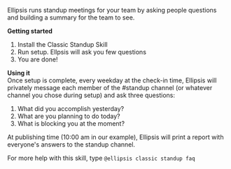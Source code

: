 Ellipsis runs standup meetings for your team by asking people questions and building a summary for the team to see.  

**Getting started**  
1. Install the Classic Standup Skill
1. Run setup. Ellpsis will ask you few questions
1. You are done!

**Using it**  
Once setup is complete, every weekday at the check-in time, Ellipsis will privately message each member of the #standup channel (or whatever channel you chose during setup) and ask three questions:
1. What did you accomplish yesterday?
1. What are you planning to do today?
1. What is blocking you at the moment?

At publishing time (10:00 am in our example), Ellipsis will print a report with everyone's answers to the standup channel.

For more help with this skill, type `@ellipsis classic standup faq`
